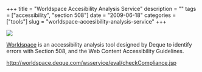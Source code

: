 +++
title = "Worldspace Accesibility Analysis Service"
description = ""
tags = ["accessibility", "section 508"]
date = "2009-06-18"
categories = ["tools"]
slug = "worldspace-accesibility-analysis-service"
+++


<div class="tool-screenshot mb1"><a href="http://worldspace.deque.com/wsservice/eval/checkCompliance.jsp"><img id="bluga-thumbnail-2846" class="bluga-thumbnail custom" src="//media.konigi.com/bluga/
wt5235869a8a712_custom.jpg"/></a></div><p><a href="http://worldspace.deque.com/wsservice/eval/checkCompliance.jsp">Worldspace</a> is an accessibility analysis tool designed by Deque to identify errors with Section 508, and the Web Content Accessibility Guidelines.</p>
  
<p><a href="http://worldspace.deque.com/wsservice/eval/checkCompliance.jsp">http://worldspace.deque.com/wsservice/eval/checkCompliance.jsp</a></p>
      
